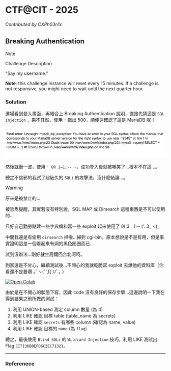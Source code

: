 # CTF@CIT - 2025
###### Contributed by CXPh03n1x

## Breaking Authentication

> [!NOTE]
> 
> Challenge Description
> 
> "Say my username."
> 
> **Note**: this challenge instance will reset every 15 minutes. If a challenge is not responsive, you might need to wait until the next quarter hour.

### Solution

進場看到登入畫面，再結合上 Breaking Authentication 說明，直接先猜這是 `SQL Injection` ，果不其然，使用 `'` 戳出 500，順便還確認了這是 MariaDB 呢！

![SQL Error Message](./sql_error.png)

然後就衝一波，使用 `' OR 1=1;-- -`，成功登入後就被嘲笑了...根本不在這...。

總之不信邪的我試了超級久的 `SQLi` 的攻擊法，沒什麼結論...。

> [!WARNING]
> 
> 原來是被禁止的...
> 
> 被哲雋提醒，其實若沒有特別說，SQL MAP 或 Dirsearch 這種東西是不可以使用的...
>
> 只好自己勤勞點建一些字典檔和寫一些 exploit 起來使用了 0(:3　)～ ('､3_ヽ)_

中間我還是有偷用 `dirsearch` 掃啦...掃到 cgi-bin，原本想說是不是有用，但是事實證明這是一個看起來有洞的黑色圈圈而已...

試到沒辦法...剛好就坐高鐵回台北呵呵。

到家還是不甘心，繼續測試後...不開心的我就乾脆寫 exploit 去爆他的資料庫（你看還不是要爆 ｡ﾟヽ(ﾟ´Д`)ﾉﾟ｡ ）

[![Open Colab](https://colab.research.google.com/assets/colab-badge.svg)](https://colab.research.google.com/drive/1ZpQ6wXxbCgz-RIddS5_lY43vIv8yELY2?usp=sharing)

由於是在不開心的狀態下寫，因此 code 沒有良好的保存步驟...這邊說明一下我在得到結果之前所做的測試：

1. 利用 UNION-based 測定 column 數量 (為 4)
2. 利用 LIKE 確認 目標 table (table_name 為 secrets)
3. 利用 LIKE 確認 `secrets` 有哪些 column (確認為 name, value)
4. 利用 LIKE 確認 目標的 `name` (為 `flag`)

總之，最後使用 `Blind SQLi` 的 `Wildcard Injection` 技巧，利用 LIKE 測試出 Flag `CIT{36B0EFD6C2EC7132}`。

---
### Referenece

